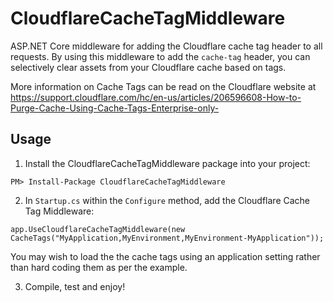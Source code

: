 # CloudflareCacheTagMiddleware

ASP.NET Core middleware for adding the Cloudflare cache tag header to all requests. By using this middleware to add the `cache-tag` header, you can selectively clear assets from your Cloudflare cache based on tags.

More information on Cache Tags can be read on the Cloudflare website at https://support.cloudflare.com/hc/en-us/articles/206596608-How-to-Purge-Cache-Using-Cache-Tags-Enterprise-only-

## Usage

1) Install the CloudflareCacheTagMiddleware package into your project:
```
PM> Install-Package CloudflareCacheTagMiddleware
```

2) In `Startup.cs` within the `Configure` method, add the Cloudflare Cache Tag Middleware:
```
app.UseCloudflareCacheTagMiddleware(new CacheTags("MyApplication,MyEnvironment,MyEnvironment-MyApplication"));
```

You may wish to load the the cache tags using an application setting rather than hard coding them as per the example.

3) Compile, test and enjoy!